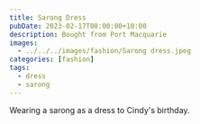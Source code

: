 ```yaml
---
title: Sarong Dress
pubDate: 2023-02-17T08:00:00+10:00
description: Bought from Port Macquarie
images:
  - ../../../images/fashion/Sarong dress.jpeg
categories: [fashion]
tags:
  - dress
  - sarong
---
```


Wearing a sarong as a dress to Cindy's birthday.
